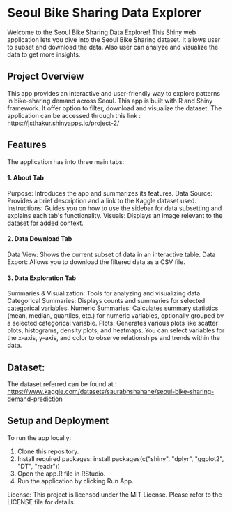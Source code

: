 # Seoul Bike Sharing Data Explorer

Welcome to the Seoul Bike Sharing Data Explorer! This Shiny web application lets you dive into the Seoul Bike Sharing dataset. It allows user to subset and download the data. Also user can analyze and visualize the data to get more insights.

## Project Overview
This app provides an interactive and user-friendly way to explore patterns in bike-sharing demand across Seoul. This app is built with R and Shiny framework. It offer option to filter, download and visualize the dataset.
The application can be accessed through this link : https://jsthakur.shinyapps.io/project-2/

## Features

The application has into three main tabs:

#### 1. About Tab
Purpose: Introduces the app and summarizes its features.
Data Source: Provides a brief description and a link to the Kaggle dataset used.
Instructions: Guides you on how to use the sidebar for data subsetting and explains each tab's functionality.
Visuals: Displays an image relevant to the dataset for added context.

#### 2. Data Download Tab
Data View: Shows the current subset of data in an interactive table.
Data Export: Allows you to download the filtered data as a CSV file.

#### 3. Data Exploration Tab
Summaries & Visualization: Tools for analyzing and visualizing data.
Categorical Summaries: Displays counts and summaries for selected categorical variables.
Numeric Summaries: Calculates summary statistics (mean, median, quartiles, etc.) for numeric variables, optionally grouped by a selected categorical variable.
Plots: Generates various plots like scatter plots, histograms, density plots, and heatmaps. You can select variables for the x-axis, y-axis, and color to observe relationships and trends within the data.

## Dataset:
The dataset referred can be found at : https://www.kaggle.com/datasets/saurabhshahane/seoul-bike-sharing-demand-prediction

## Setup and Deployment

To run the app locally:

1. Clone this repository.
2. Install required packages: install.packages(c("shiny", "dplyr", "ggplot2", "DT", "readr"))
3. Open the app.R file in RStudio.
4. Run the application by clicking Run App.

License:
This project is licensed under the MIT License. Please refer to the LICENSE file for details.
